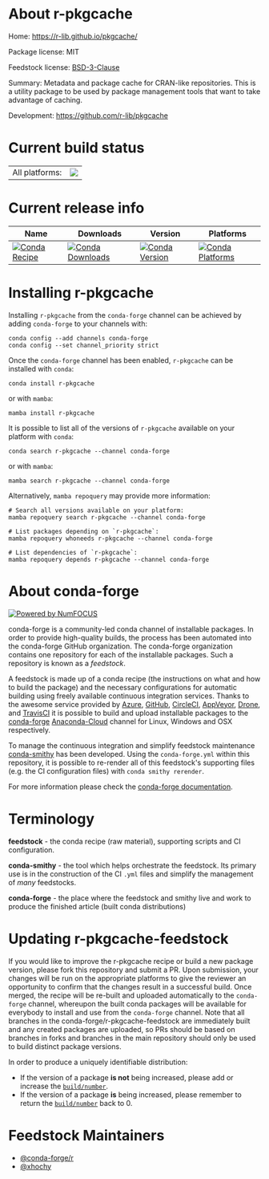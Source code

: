 About r-pkgcache
================

Home: https://r-lib.github.io/pkgcache/

Package license: MIT

Feedstock license: [BSD-3-Clause](https://github.com/conda-forge/r-pkgcache-feedstock/blob/main/LICENSE.txt)

Summary: Metadata and package cache for CRAN-like repositories. This is a utility package to be used by package management tools that want to take advantage of caching.

Development: https://github.com/r-lib/pkgcache

Current build status
====================


<table><tr><td>All platforms:</td>
    <td>
      <a href="https://dev.azure.com/conda-forge/feedstock-builds/_build/latest?definitionId=6899&branchName=main">
        <img src="https://dev.azure.com/conda-forge/feedstock-builds/_apis/build/status/r-pkgcache-feedstock?branchName=main">
      </a>
    </td>
  </tr>
</table>

Current release info
====================

| Name | Downloads | Version | Platforms |
| --- | --- | --- | --- |
| [![Conda Recipe](https://img.shields.io/badge/recipe-r--pkgcache-green.svg)](https://anaconda.org/conda-forge/r-pkgcache) | [![Conda Downloads](https://img.shields.io/conda/dn/conda-forge/r-pkgcache.svg)](https://anaconda.org/conda-forge/r-pkgcache) | [![Conda Version](https://img.shields.io/conda/vn/conda-forge/r-pkgcache.svg)](https://anaconda.org/conda-forge/r-pkgcache) | [![Conda Platforms](https://img.shields.io/conda/pn/conda-forge/r-pkgcache.svg)](https://anaconda.org/conda-forge/r-pkgcache) |

Installing r-pkgcache
=====================

Installing `r-pkgcache` from the `conda-forge` channel can be achieved by adding `conda-forge` to your channels with:

```
conda config --add channels conda-forge
conda config --set channel_priority strict
```

Once the `conda-forge` channel has been enabled, `r-pkgcache` can be installed with `conda`:

```
conda install r-pkgcache
```

or with `mamba`:

```
mamba install r-pkgcache
```

It is possible to list all of the versions of `r-pkgcache` available on your platform with `conda`:

```
conda search r-pkgcache --channel conda-forge
```

or with `mamba`:

```
mamba search r-pkgcache --channel conda-forge
```

Alternatively, `mamba repoquery` may provide more information:

```
# Search all versions available on your platform:
mamba repoquery search r-pkgcache --channel conda-forge

# List packages depending on `r-pkgcache`:
mamba repoquery whoneeds r-pkgcache --channel conda-forge

# List dependencies of `r-pkgcache`:
mamba repoquery depends r-pkgcache --channel conda-forge
```


About conda-forge
=================

[![Powered by
NumFOCUS](https://img.shields.io/badge/powered%20by-NumFOCUS-orange.svg?style=flat&colorA=E1523D&colorB=007D8A)](https://numfocus.org)

conda-forge is a community-led conda channel of installable packages.
In order to provide high-quality builds, the process has been automated into the
conda-forge GitHub organization. The conda-forge organization contains one repository
for each of the installable packages. Such a repository is known as a *feedstock*.

A feedstock is made up of a conda recipe (the instructions on what and how to build
the package) and the necessary configurations for automatic building using freely
available continuous integration services. Thanks to the awesome service provided by
[Azure](https://azure.microsoft.com/en-us/services/devops/), [GitHub](https://github.com/),
[CircleCI](https://circleci.com/), [AppVeyor](https://www.appveyor.com/),
[Drone](https://cloud.drone.io/welcome), and [TravisCI](https://travis-ci.com/)
it is possible to build and upload installable packages to the
[conda-forge](https://anaconda.org/conda-forge) [Anaconda-Cloud](https://anaconda.org/)
channel for Linux, Windows and OSX respectively.

To manage the continuous integration and simplify feedstock maintenance
[conda-smithy](https://github.com/conda-forge/conda-smithy) has been developed.
Using the ``conda-forge.yml`` within this repository, it is possible to re-render all of
this feedstock's supporting files (e.g. the CI configuration files) with ``conda smithy rerender``.

For more information please check the [conda-forge documentation](https://conda-forge.org/docs/).

Terminology
===========

**feedstock** - the conda recipe (raw material), supporting scripts and CI configuration.

**conda-smithy** - the tool which helps orchestrate the feedstock.
                   Its primary use is in the construction of the CI ``.yml`` files
                   and simplify the management of *many* feedstocks.

**conda-forge** - the place where the feedstock and smithy live and work to
                  produce the finished article (built conda distributions)


Updating r-pkgcache-feedstock
=============================

If you would like to improve the r-pkgcache recipe or build a new
package version, please fork this repository and submit a PR. Upon submission,
your changes will be run on the appropriate platforms to give the reviewer an
opportunity to confirm that the changes result in a successful build. Once
merged, the recipe will be re-built and uploaded automatically to the
`conda-forge` channel, whereupon the built conda packages will be available for
everybody to install and use from the `conda-forge` channel.
Note that all branches in the conda-forge/r-pkgcache-feedstock are
immediately built and any created packages are uploaded, so PRs should be based
on branches in forks and branches in the main repository should only be used to
build distinct package versions.

In order to produce a uniquely identifiable distribution:
 * If the version of a package **is not** being increased, please add or increase
   the [``build/number``](https://docs.conda.io/projects/conda-build/en/latest/resources/define-metadata.html#build-number-and-string).
 * If the version of a package **is** being increased, please remember to return
   the [``build/number``](https://docs.conda.io/projects/conda-build/en/latest/resources/define-metadata.html#build-number-and-string)
   back to 0.

Feedstock Maintainers
=====================

* [@conda-forge/r](https://github.com/conda-forge/r/)
* [@xhochy](https://github.com/xhochy/)

